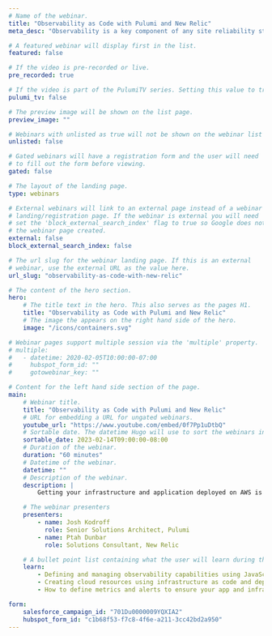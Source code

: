 ```yaml
---
# Name of the webinar.
title: "Observability as Code with Pulumi and New Relic"
meta_desc: "Observability is a key component of any site reliability strategy and New Relic and Pulumi make it easier than ever to define metrics, alerts, and dashboards."

# A featured webinar will display first in the list.
featured: false

# If the video is pre-recorded or live.
pre_recorded: true

# If the video is part of the PulumiTV series. Setting this value to true will list the video in the "PulumiTV" section.
pulumi_tv: false

# The preview image will be shown on the list page.
preview_image: ""

# Webinars with unlisted as true will not be shown on the webinar list
unlisted: false

# Gated webinars will have a registration form and the user will need
# to fill out the form before viewing.
gated: false

# The layout of the landing page.
type: webinars

# External webinars will link to an external page instead of a webinar
# landing/registration page. If the webinar is external you will need
# set the 'block_external_search_index' flag to true so Google does not index
# the webinar page created.
external: false
block_external_search_index: false

# The url slug for the webinar landing page. If this is an external
# webinar, use the external URL as the value here.
url_slug: "observability-as-code-with-new-relic"

# The content of the hero section.
hero:
    # The title text in the hero. This also serves as the pages H1.
    title: "Observability as Code with Pulumi and New Relic"
    # The image the appears on the right hand side of the hero.
    image: "/icons/containers.svg"

# Webinar pages support multiple session via the 'multiple' property.
# multiple:
#   - datetime: 2020-02-05T10:00:00-07:00
#     hubspot_form_id: ""
#     gotowebinar_key: ""

# Content for the left hand side section of the page.
main:
    # Webinar title.
    title: "Observability as Code with Pulumi and New Relic"
    # URL for embedding a URL for ungated webinars.
    youtube_url: "https://www.youtube.com/embed/0f7Pp1uDtbQ"
    # Sortable date. The datetime Hugo will use to sort the webinars in date order.
    sortable_date: 2023-02-14T09:00:00-08:00
    # Duration of the webinar.
    duration: "60 minutes"
    # Datetime of the webinar.
    datetime: ""
    # Description of the webinar.
    description: |
        Getting your infrastructure and application deployed on AWS is an important first step but how do you make sure that your new capabilities are running reliably in production? Observability is a key component of any site reliability strategy and New Relic and Pulumi make it easier than ever to define metrics, alerts, and dashboards using popular programming languages.

    # The webinar presenters
    presenters:
        - name: Josh Kodroff
          role: Senior Solutions Architect, Pulumi
        - name: Ptah Dunbar
          role: Solutions Consultant, New Relic

    # A bullet point list containing what the user will learn during the webinar.
    learn:
        - Defining and managing observability capabilities using JavaScript/TypeScript
        - Creating cloud resources using infrastructure as code and deploying an example app
        - How to define metrics and alerts to ensure your app and infrastructure are healthy

form:
    salesforce_campaign_id: "701Du0000009YQXIA2"
    hubspot_form_id: "c1b68f53-f7c8-4f6e-a211-3cc42bd2a950"
---
```

